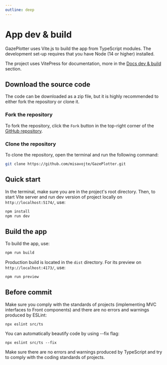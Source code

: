 ```yaml
---
outline: deep
---
```


# App dev & build
GazePlotter uses Vite.js to build the app from TypeScript modules. The development set-up requires that you have Node (14 or higher) installed.

The project uses VitePress for documentation, more in the [Docs dev & build](./docs-dev-build) section.

## Download the source code
The code can be downloaded as a zip file, but it is highly recommended to either fork the repository or clone it.

### Fork the repository
To fork the repository, click the `Fork` button in the top-right corner of the [GitHub repository](https://github.com/misavojte/gazeplotter). 

### Clone the repository
To clone the repository, open the terminal and run the following command:

```bash
git clone https://github.com/misavojte/GazePlotter.git
```

## Quick start
In the terminal, make sure you are in the project's root directory. Then, to start Vite server and run dev version of project locally on `http://localhost:5174/`, use:

```bash
npm install
npm run dev
```

## Build the app
To build the app, use:

```bash
npm run build
```

Production build is located in the `dist` directory. For its preview on `http://localhost:4173/`, use:

```bash
npm run preview
```

## Before commit
Make sure you comply with the standards of projects (implementing MVC interfaces to Front components) and there are no errors and warnings produced by ESLint:
```
npx eslint src/ts
```
You can automatically beautify code by using --fix flag:
```
npx eslint src/ts --fix
```
Make sure there are no errors and warnings produced by TypeScript and try to comply with the coding standards of projects.
